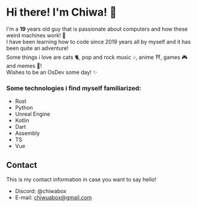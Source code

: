 # Hi there! I'm **Chiwa**! 💬

I'm a **19** years old guy that is passionate about computers and how these weird machines work! 🔌  
I have been learning how to code since 2019 years all by myself and it has been quite an adventure!  
Some things i love are cats 🐈, pop and rock music 🎶, anime ⛩️, games 🎮 and memes 🤣!  
Wishes to be an OsDev some day! ✨  

### Some technologies i find myself familiarized:
- Rust
- Python
- Unreal Engine
- Kotlin
- Dart
- Assembly
- TS
- Vue

## Contact
This is my contact information in case you want to say hello!
- Discord: @chiwabox
- E-mail: chiwuabox@gmail.com
